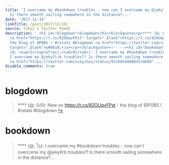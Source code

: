 ```yaml
---
title: 'I overcame my #bookdown troubles - now can I overcome my @jekyllrb troubles?!
  Is there smooth sailing somewhere in the distance?...'
date: '2017-11-19'
linkTitle: /post/2017/11/19/
source: Yihui's Twitter Feeds
description: ' <h1 id="blogdown">blogdown</h1><blockquote><p>**** (@; 0/0): New on
  <a href="https://t.co/82OUqvFPst" target="_blank">https://t.co/82OUqvFPst</a> -
  the blog of @P0BS ! #rstats #blogdown <a href="https://twitter.com/xieyihui/status/932041301071224832"
  target="_blank">&#8618;</a></p></blockquote><!-- --><h1 id="bookdown">bookdown</h1><blockquote><p>****
  (@; <sup>1</sup>&frasl;<sub>0</sub>): I overcame my #bookdown troubles - now can
  I overcome my @jekyllrb troubles?! Is there smooth sailing somewhere in the distance?&hellip;
  <a href="https://twitter.com/xieyihui/status/931685448803524608" ...'
disable_comments: true
---
```

 <h1 id="blogdown">blogdown</h1><blockquote><p>**** (@; 0/0): New on <a href="https://t.co/82OUqvFPst" target="_blank">https://t.co/82OUqvFPst</a> - the blog of @P0BS ! #rstats #blogdown <a href="https://twitter.com/xieyihui/status/932041301071224832" target="_blank">&#8618;</a></p></blockquote><!-- --><h1 id="bookdown">bookdown</h1><blockquote><p>**** (@; <sup>1</sup>&frasl;<sub>0</sub>): I overcame my #bookdown troubles - now can I overcome my @jekyllrb troubles?! Is there smooth sailing somewhere in the distance?&hellip; <a href="https://twitter.com/xieyihui/status/931685448803524608" ...